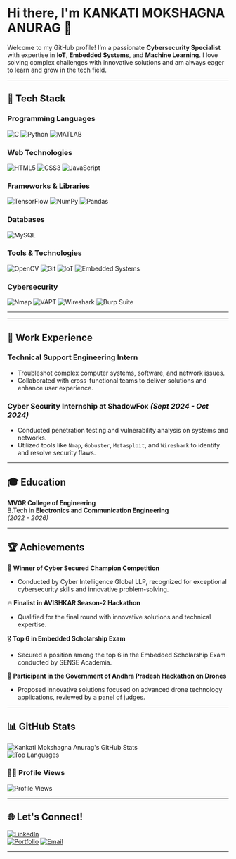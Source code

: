 # Hi there, I'm **KANKATI MOKSHAGNA ANURAG** 👋

Welcome to my GitHub profile! I’m a passionate **Cybersecurity Specialist**   with expertise in **IoT**, **Embedded Systems**, and **Machine Learning**. I love solving complex challenges with innovative solutions and am always eager to learn and grow in the tech field.

---

## 🚀 Tech Stack

### Programming Languages  
![C](https://img.shields.io/badge/C-A8B9CC?style=for-the-badge&logo=c&logoColor=white)
![Python](https://img.shields.io/badge/Python-3776AB?style=for-the-badge&logo=python&logoColor=white)
![MATLAB](https://img.shields.io/badge/MATLAB-0076A8?style=for-the-badge&logo=mathworks&logoColor=white)

### Web Technologies  
![HTML5](https://img.shields.io/badge/HTML5-E34F26?style=for-the-badge&logo=html5&logoColor=white)
![CSS3](https://img.shields.io/badge/CSS3-1572B6?style=for-the-badge&logo=css3&logoColor=white)
![JavaScript](https://img.shields.io/badge/JavaScript-F7DF1E?style=for-the-badge&logo=javascript&logoColor=black)

### Frameworks & Libraries  
![TensorFlow](https://img.shields.io/badge/TensorFlow-FF6F00?style=for-the-badge&logo=tensorflow&logoColor=white)
![NumPy](https://img.shields.io/badge/NumPy-013243?style=for-the-badge&logo=numpy&logoColor=white)
![Pandas](https://img.shields.io/badge/Pandas-150458?style=for-the-badge&logo=pandas&logoColor=white)

### Databases  
![MySQL](https://img.shields.io/badge/MySQL-4479A1?style=for-the-badge&logo=mysql&logoColor=white)

### Tools & Technologies  
![OpenCV](https://img.shields.io/badge/OpenCV-5C3EE8?style=for-the-badge&logo=opencv&logoColor=white)
![Git](https://img.shields.io/badge/Git-F05032?style=for-the-badge&logo=git&logoColor=white)
![IoT](https://img.shields.io/badge/IoT-1E4F72?style=for-the-badge&logo=internet-of-things&logoColor=white)
![Embedded Systems](https://img.shields.io/badge/Embedded_Systems-003B6F?style=for-the-badge&logo=stmicroelectronics&logoColor=white)

### Cybersecurity  
![Nmap](https://img.shields.io/badge/Nmap-0E8A16?style=for-the-badge&logo=nmap&logoColor=white)
![VAPT](https://img.shields.io/badge/VAPT-000000?style=for-the-badge&logo=security&logoColor=white)
![Wireshark](https://img.shields.io/badge/Wireshark-1679A7?style=for-the-badge&logo=wireshark&logoColor=white)
![Burp Suite](https://img.shields.io/badge/Burp_Suite-FF6600?style=for-the-badge&logo=burpsuite&logoColor=white)

---

---

## 💼 **Work Experience**

### **Technical Support Engineering Intern**  
- Troubleshot complex computer systems, software, and network issues.  
- Collaborated with cross-functional teams to deliver solutions and enhance user experience.

### **Cyber Security Internship at ShadowFox** _(Sept 2024 - Oct 2024)_  
- Conducted penetration testing and vulnerability analysis on systems and networks.  
- Utilized tools like `Nmap`, `Gobuster`, `Metasploit`, and `Wireshark` to identify and resolve security flaws.

---

## 🎓 **Education**

**MVGR College of Engineering**  
B.Tech in **Electronics and Communication Engineering**  
_(2022 - 2026)_

---

## 🏆 **Achievements**

🏅 **Winner of Cyber Secured Champion Competition**  
- Conducted by Cyber Intelligence Global LLP, recognized for exceptional cybersecurity skills and innovative problem-solving.

🔥 **Finalist in AVISHKAR Season-2 Hackathon**  
- Qualified for the final round with innovative solutions and technical expertise.

🎖️ **Top 6 in Embedded Scholarship Exam**  
- Secured a position among the top 6 in the Embedded Scholarship Exam conducted by SENSE Academia.

🚀 **Participant in the Government of Andhra Pradesh Hackathon on Drones**  
- Proposed innovative solutions focused on advanced drone technology applications, reviewed by a panel of judges.


---

## 📊 **GitHub Stats**

![Kankati Mokshagna Anurag's GitHub Stats](https://github-readme-stats.vercel.app/api?username=MokshagnaAnurag&show_icons=true&theme=dark)  
![Top Languages](https://github-readme-stats.vercel.app/api/top-langs/?username=MokshagnaAnurag&layout=compact&theme=dark)  

### 🧑‍💻 **Profile Views**
![Profile Views](https://komarev.com/ghpvc/?username=MokshagnaAnurag&color=blue&style=flat)

---

## 🌐 **Let's Connect!**

[![LinkedIn](https://img.shields.io/badge/-LinkedIn-05122A?style=flat&logo=linkedin)](https://linkedin.com/in/kankati-mokshagna-anurag)  
[![Portfolio](https://img.shields.io/badge/-Portfolio-05122A?style=flat&logo=google-chrome&logoColor=white)](https://mokshagnaanurag.github.io/Portfolio/)
[![Email](https://img.shields.io/badge/-Email-05122A?style=flat&logo=gmail)](mailto:kankati.mokshagnaanurag@gmail.com)

---
